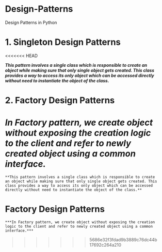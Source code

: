 # Design-Patterns
Design Patterns in Python

# 1. Singleton Design Patterns
<<<<<<< HEAD

***This pattern involves a single class which is responsible to create an object while making sure that only single object gets created. This class provides a way to access its only object which can be accessed directly without need to instantiate the object of the class.***

# 2. Factory Design Patterns

***In Factory pattern, we create object without exposing the creation logic to the client and refer to newly created object using a common interface.***
=======
    **This pattern involves a single class which is responsible to create an object while making sure that only single object gets created. This class provides a way to access its only object which can be accessed directly without need to instantiate the object of the class.**

# Factory Design Patterns
    ***In Factory pattern, we create object without exposing the creation logic to the client and refer to newly created object using a common interface.***
>>>>>>> 5686e32f3fdad9b3889c76dc44b17692c264a210
